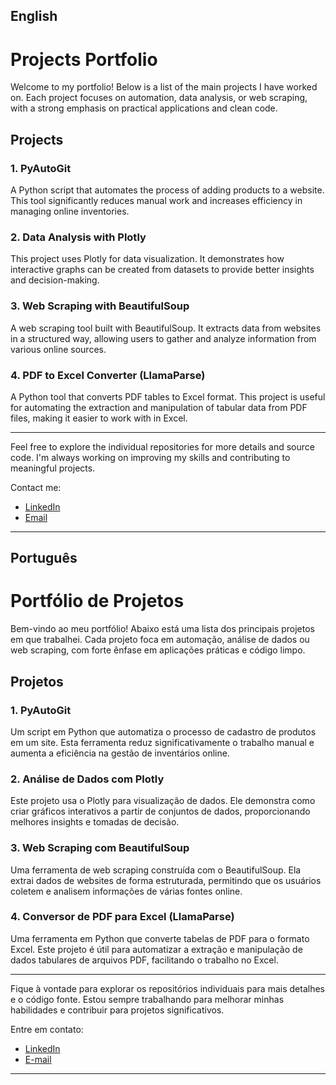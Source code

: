 ## English 

# Projects Portfolio

Welcome to my portfolio! Below is a list of the main projects I have worked on. Each project focuses on automation, data analysis, or web scraping, with a strong emphasis on practical applications and clean code.

## Projects

### 1. **PyAutoGit**  
A Python script that automates the process of adding products to a website. This tool significantly reduces manual work and increases efficiency in managing online inventories.

### 2. **Data Analysis with Plotly**  
This project uses Plotly for data visualization. It demonstrates how interactive graphs can be created from datasets to provide better insights and decision-making.

### 3. **Web Scraping with BeautifulSoup**  
A web scraping tool built with BeautifulSoup. It extracts data from websites in a structured way, allowing users to gather and analyze information from various online sources.

### 4. **PDF to Excel Converter (LlamaParse)**  
A Python tool that converts PDF tables to Excel format. This project is useful for automating the extraction and manipulation of tabular data from PDF files, making it easier to work with in Excel.

__________________________________________________

Feel free to explore the individual repositories for more details and source code. I'm always working on improving my skills and contributing to meaningful projects. 

Contact me:  
- [LinkedIn](https://www.linkedin.com/in/arnesanchesjunior/)  
- [Email](mailto:arneantonio@hotmail.com)

---


## Português

# Portfólio de Projetos

Bem-vindo ao meu portfólio! Abaixo está uma lista dos principais projetos em que trabalhei. Cada projeto foca em automação, análise de dados ou web scraping, com forte ênfase em aplicações práticas e código limpo.

## Projetos

### 1. **PyAutoGit**  
Um script em Python que automatiza o processo de cadastro de produtos em um site. Esta ferramenta reduz significativamente o trabalho manual e aumenta a eficiência na gestão de inventários online.

### 2. **Análise de Dados com Plotly**  
Este projeto usa o Plotly para visualização de dados. Ele demonstra como criar gráficos interativos a partir de conjuntos de dados, proporcionando melhores insights e tomadas de decisão.

### 3. **Web Scraping com BeautifulSoup**  
Uma ferramenta de web scraping construída com o BeautifulSoup. Ela extrai dados de websites de forma estruturada, permitindo que os usuários coletem e analisem informações de várias fontes online.

### 4. **Conversor de PDF para Excel (LlamaParse)**  
Uma ferramenta em Python que converte tabelas de PDF para o formato Excel. Este projeto é útil para automatizar a extração e manipulação de dados tabulares de arquivos PDF, facilitando o trabalho no Excel.

__________________________________________________

Fique à vontade para explorar os repositórios individuais para mais detalhes e o código fonte. Estou sempre trabalhando para melhorar minhas habilidades e contribuir para projetos significativos. 

Entre em contato:  
- [LinkedIn](https://www.linkedin.com/in/arnesanchesjunior/)  
- [E-mail](mailto:arneantonio@hotmail.com)

- ---

